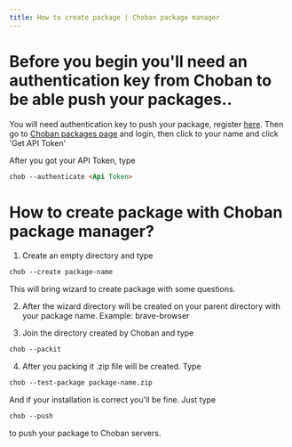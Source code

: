 ```yaml
---
title: How to create package | Choban package manager
---
```



Before you begin you'll need an authentication key from Choban to be able push your packages..
====
You will need authentication key to push your package, register [here](https://choban.herokuapp.com/register). Then go to [Choban packages page](https://choban.herokuapp.com/packages/) and login, then click to your name and click 'Get API Token'

After you got your API Token, type


```markdown
chob --authenticate <Api Token>
```


How to create package with Choban package manager?
====





1. Create an empty directory and type

```markdown
chob --create package-name
```
This will bring wizard to create package with some questions.

2. After the wizard directory will be created on your parent directory with your package name. Example: brave-browser

3. Join the directory created by Choban and type

```markdown
chob --packit
```

4. After you packing it .zip file will be created. Type 
```markdown
chob --test-package package-name.zip
```
And if your installation is correct you'll be fine. Just type 

```markdown
chob --push
```
to push your package to Choban servers. 